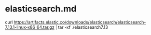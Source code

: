 # elasticsearch.md

curl https://artifacts.elastic.co/downloads/elasticsearch/elasticsearch-7.13.1-linux-x86_64.tar.gz | tar -xf ./elasticsearch7.13


